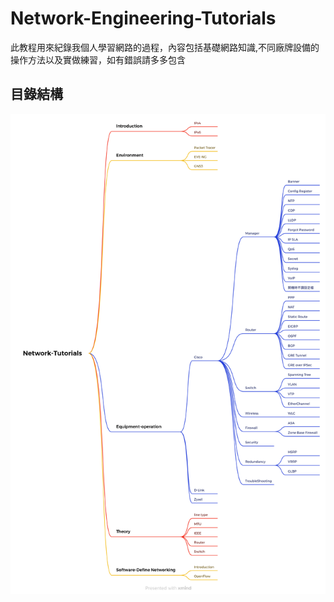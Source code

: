 # Network-Engineering-Tutorials #

此教程用來紀錄我個人學習網路的過程，內容包括基礎網路知識,不同廠牌設備的操作方法以及實做練習，如有錯誤請多多包含

## 目錄結構 ##

![](Network-Tutorials.png)
